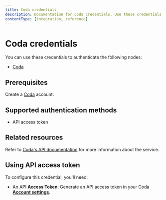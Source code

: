 ```yaml
---
title: Coda credentials
description: Documentation for Coda credentials. Use these credentials to authenticate Coda in n8n, a workflow automation platform.
contentType: [integration, reference]
---
```


# Coda credentials

You can use these credentials to authenticate the following nodes:

- [Coda](/integrations/builtin/app-nodes/n8n-nodes-base.coda.md)

## Prerequisites

Create a [Coda](https://www.coda.io/) account.

## Supported authentication methods

- API access token

## Related resources

Refer to [Coda's API documentation](https://coda.io/developers/apis/v1) for more information about the service.

## Using API access token

To configure this credential, you'll need:

- An API **Access Token**: Generate an API access token in your Coda [**Account settings**](https://coda.io/@oleg/getting-started-guide-coda-api/start-here-5#_luxC4).

